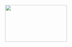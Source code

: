 <img src="https://encrypted-tbn0.gstatic.com/images?q=tbn:ANd9GcTVwxrnFchtNWwQjCcjmDbUwb5aNc7eIDHYYm2IyWOnCIi95OJXpnZGwinvDX_UR4XZIOQ&usqp=CAU" height="120" width="200"/>
